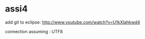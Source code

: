 assi4
=====
add git to eclipse:
http://www.youtube.com/watch?v=U1kXlahkwd4

connection assuming :
UTF8


